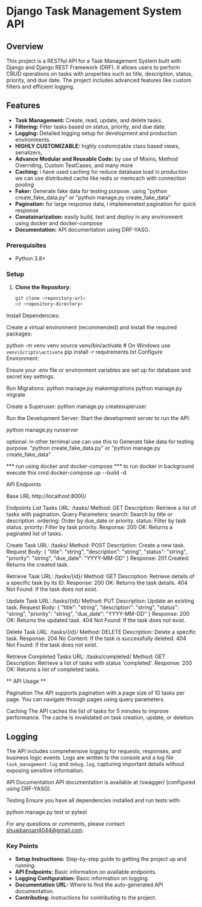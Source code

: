 # Django Task Management System API

## Overview

This project is a RESTful API for a Task Management System built with Django and Django REST Framework (DRF). It allows users to perform CRUD operations on tasks with properties such as title, description, status, priority, and due date. The project includes advanced features like custom filters and efficient logging.

## Features

- **Task Management:** Create, read, update, and delete tasks.
- **Filtering:** Filter tasks based on status, priority, and due date.
- **Logging:** Detailed logging setup for development and production environments.
- **HIGHLY CUSTOMIZABLE:**  highly costomizable class based views, serializers, 
- **Advance Modular and Reusable Code:** by use of Mixins, Method Overriding, Custom TestCases, and many more
- **Caching:** i have used caching for reduce database load in production we can use distributed cache like redis or memcach with connection pooling
- **Faker:**  Generate fake data for testing purpose. using "python create_fake_data.py" or "python manage.py create_fake_data" 
- **Pagination:** for large response data, i implemeneted pagination for quick response
- **Conatainarization:** easily build, test and deploy in any environment using docker and docker-compose
- **Documentation:** API documentation using DRF-YASG.



### Prerequisites

- Python 3.8+

### Setup

1. **Clone the Repository:**

   ```bash
   git clone <repository-url>
   cd <repository-directory>
Install Dependencies:

Create a virtual environment (recommended) and install the required packages:

python -m venv venv
source venv/bin/activate  # On Windows use `venv\Scripts\activate`
pip install -r requirements.txt
Configure Environment:

Ensure your .env file or environment variables are set up for database and secret key settings.

Run Migrations:
python manage.py  makemigrations
python manage.py migrate

Create a Superuser:
python manage.py createsuperuser

Run the Development Server:
Start the development server to run the API:

python manage.py runserver

optional:
  in other ternimal use can use this to Generate fake data for testing purpose. 
    "python create_fake_data.py" or "python manage.py create_fake_data" 


*** run using docker and docker-compose ***
 to run docker in background execute this cmd
  docker-compose up --build -d


API Endpoints

Base URL
  http://localhost:8000/

Endpoints
  List Tasks
      URL: /tasks/
      Method: GET
      Description: Retrieve a list of tasks with pagination.
      Query Parameters:
      search: Search by title or description.
      ordering: Order by due_date or priority.
      status: Filter by task status.
      priority: Filter by task priority.
      Response:
      200 OK: Returns a paginated list of tasks.

  Create Task
      URL: /tasks/
      Method: POST
      Description: Create a new task.
      Request Body:
      {
        "title": "string",
        "description": "string",
        "status": "string",
        "priority": "string",
        "due_date": "YYYY-MM-DD"
      }
      Response:
      201 Created: Returns the created task.

  Retrieve Task
      URL: /tasks/{id}/
      Method: GET
      Description: Retrieve details of a specific task by its ID.
      Response:
      200 OK: Returns the task details.
      404 Not Found: If the task does not exist.

  Update Task
      URL: /tasks/{id}/
      Method: PUT
      Description: Update an existing task.
      Request Body:
      {
        "title": "string",
        "description": "string",
        "status": "string",
        "priority": "string",
        "due_date": "YYYY-MM-DD"
      }
      Response:
      200 OK: Returns the updated task.
      404 Not Found: If the task does not exist.
      

  Delete Task
      URL: /tasks/{id}/
      Method: DELETE
      Description: Delete a specific task.
      Response:
      204 No Content: If the task is successfully deleted.
      404 Not Found: If the task does not exist.

  Retrieve Completed Tasks
      URL: /tasks/completed/
      Method: GET
      Description: Retrieve a list of tasks with status 'completed'.
      Response:
      200 OK: Returns a list of completed tasks.


** API Usage **

Pagination
The API supports pagination with a page size of 10 tasks per page. You can navigate through pages using query parameters.

Caching
The API caches the list of tasks for 5 minutes to improve performance. The cache is invalidated on task creation, update, or deletion.

## Logging

The API includes comprehensive logging for requests, responses, and business logic events. Logs are written to the console and a log file `task_management.log` and `debug.log`, capturing important details without exposing sensitive information.

API Documentation
API documentation is available at /swagger/ (configured using DRF-YASG).

Testing
Ensure you have all dependencies installed and run tests with:

python manage.py test
or 
pytest

For any questions or comments, please contact shuaibansari4044@gmail.com.

### Key Points

- **Setup Instructions:** Step-by-step guide to getting the project up and running.
- **API Endpoints:** Basic information on available endpoints.
- **Logging Configuration:** Basic information on logging.
- **Documentation URL:** Where to find the auto-generated API documentation.
- **Contributing:** Instructions for contributing to the project.





